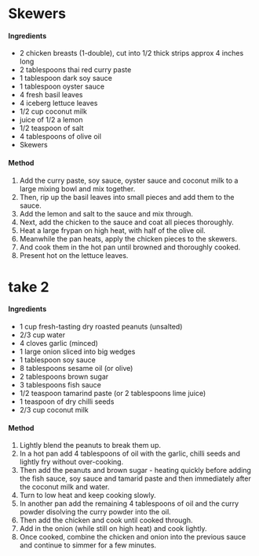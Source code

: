 # Skewers

#### Ingredients

* 2 chicken breasts (1-double), cut into 1/2 thick strips approx 4 inches long
* 2 tablespoons thai red curry paste
* 1 tablespoon dark soy sauce
* 1 tablespoon oyster sauce
* 4 fresh basil leaves
* 4 iceberg lettuce leaves
* 1/2 cup coconut milk
* juice of 1/2 a lemon
* 1/2 teaspoon of salt
* 4 tablespoons of olive oil
* Skewers


#### Method

1. Add the curry paste, soy sauce, oyster sauce and coconut milk to a large mixing bowl and mix together.
1. Then, rip up the basil leaves into small pieces and add them to the sauce.
1. Add the lemon and salt to the sauce and mix through.
1. Next, add the chicken to the sauce and coat all pieces thoroughly.
1. Heat a large frypan on high heat, with half of the olive oil.
1. Meanwhile the pan heats, apply the chicken pieces to the skewers.
1. And cook them in the hot pan until browned and thoroughly cooked.
1. Present hot on the lettuce leaves.


# take 2

#### Ingredients

* 1 cup fresh-tasting dry roasted peanuts (unsalted)
* 2/3 cup water
* 4 cloves garlic (minced)
* 1 large onion sliced into big wedges
* 1 tablespoon soy sauce
* 8 tablespoons sesame oil (or olive)
* 2 tablespoons brown sugar
* 3 tablespoons fish sauce
* 1/2 teaspoon tamarind paste (or 2 tablespoons lime juice)
* 1 teaspoon of dry chilli seeds
* 2/3 cup coconut milk

#### Method

1. Lightly blend the peanuts to break them up.
1. In a hot pan add 4 tablespoons of oil with the garlic, chilli seeds and lightly fry without over-cooking.
1. Then add the peanuts and brown sugar - heating quickly before adding the fish sauce, soy sauce and tamarid paste and then immediately after the coconut milk and water.
1. Turn to low heat and keep cooking slowly.
1. In another pan add the remaining 4 tablespoons of oil and the curry powder disolving the curry powder into the oil.
1. Then add the chicken and cook until cooked through.
1. Add in the onion (while still on high heat) and cook lightly.
1. Once cooked, combine the chicken and onion into the previous sauce and continue to simmer for a few minutes.
